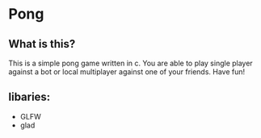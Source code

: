 # Pong

## What is this?
This is a simple pong game written in c. You are able to play single player against a bot or local multiplayer against one of your friends. Have fun!

## libaries:
- GLFW
- glad
 
